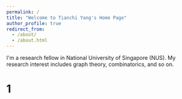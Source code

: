 ```yaml
---
permalink: /
title: "Welcome to Tianchi Yang's Home Page"
author_profile: true
redirect_from: 
  - /about/
  - /about.html
---
```


I'm a research fellow in National University of Singapore (NUS). My research interest includes graph theory, combinatorics, and so on.
 

1
======

 
